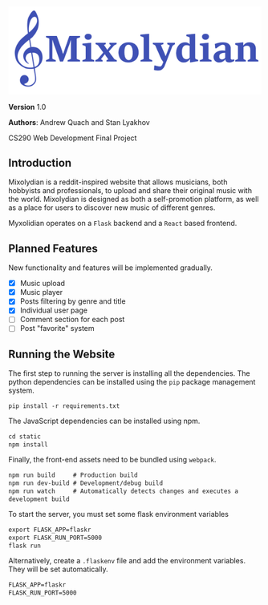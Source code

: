 ![Mixolydian](static/logo.png?raw=true)

**Version** 1.0

**Authors**: Andrew Quach and Stan Lyakhov

CS290 Web Development Final Project

## Introduction
Mixolydian is a reddit-inspired website that allows musicians, both hobbyists and professionals, to upload and share their original music with the world. Mixolydian is designed as both a self-promotion platform, as well as a place for users to discover new music of different genres.

Myxolidian operates on a `Flask` backend and a `React` based frontend.
## Planned Features
New functionality and features will be implemented gradually.

- [x] Music upload
- [x] Music player
- [x] Posts filtering by genre and title
- [x] Individual user page
- [ ] Comment section for each post
- [ ] Post "favorite" system

## Running the Website
The first step to running the server is installing all the dependencies.
The python dependencies can be installed using the `pip` package management system.
```
pip install -r requirements.txt
```

The JavaScript dependencies can be installed using npm.
```
cd static
npm install
```

Finally, the front-end assets need to be bundled using `webpack`.
```
npm run build     # Production build
npm run dev-build # Development/debug build
npm run watch     # Automatically detects changes and executes a development build
```

To start the server, you must set some flask environment variables
```
export FLASK_APP=flaskr
export FLASK_RUN_PORT=5000
flask run
```

Alternatively, create a `.flaskenv` file and add the environment variables. They will be set automatically.
```
FLASK_APP=flaskr
FLASK_RUN_PORT=5000
```
